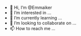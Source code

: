 - 👋 Hi, I’m @Emmaiker
- 👀 I’m interested in ...
- 🌱 I’m currently learning ...
- 💞️ I’m looking to collaborate on ...
- 📫 How to reach me ...

<!---
Emmaiker/Emmaiker is a ✨ special ✨ repository because its `README.md` (this file) appears on your GitHub profile.
You can click the Preview link to take a look at your changes.
--->
